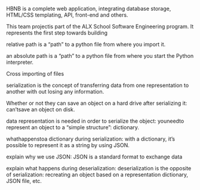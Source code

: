 HBNB is a complete web application,
integrating database storage,
HTML/CSS templating, API, front-end and others.

This team projectis part of the ALX School Software Engineering program.
It represents the first step towards building

relative path is a “path” to a python file from where you import it.

an absolute path is a “path” to a python file from where you start
the Python interpreter.

Cross importing of files

serialization is the concept of transferring data from one
representation to another with out losing any information.

Whether or not they can save an object on a hard drive after serializing
it: can’tsave an object on disk.

data representation is needed in order to serialize the
object: youneedto represent an object to a “simple structure”: dictionary.

whathappenstoa dictionary during serialization: with a dictionary,
it’s possible to represent it as a string by using JSON.

explain why we use JSON: JSON is a standard format to exchange data

explain what happens during deserialization: deserialization is the
opposite of serialization: recreating an object based on a representation
dictionary, JSON file, etc.
